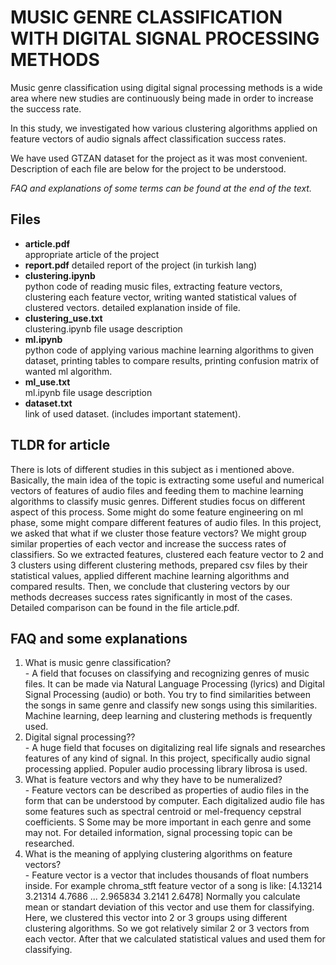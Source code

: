 # MUSIC GENRE CLASSIFICATION WITH DIGITAL SIGNAL PROCESSING METHODS

Music genre classification using digital signal processing methods is a wide area where new studies are continuously being made in order to increase the success rate.

In this study, we investigated how various clustering algorithms applied on feature vectors of audio signals affect classification success rates.

We have used GTZAN dataset for the project as it was most convenient. Description of each file are below for the project to be understood.

*FAQ and explanations of some terms can be found at the end of the text.*

## Files 

- **article.pdf**    
  appropriate article of the project
- **report.pdf**
  detailed report of the project (in turkish lang)
- **clustering.ipynb**      
  python code of reading music files, extracting feature vectors, clustering each feature vector, writing wanted statistical values of clustered vectors. 
detailed explanation inside of file.
- **clustering_use.txt**      
  clustering.ipynb file usage description
- **ml.ipynb**      
  python code of applying various machine learning algorithms to given dataset, printing tables to compare results, printing confusion matrix of wanted ml algorithm.
- **ml_use.txt**     
  ml.ipynb file usage description
- **dataset.txt**    
  link of used dataset. (includes important statement).

  
## TLDR for article
  There is lots of different studies in this subject as i mentioned above.     
Basically, the main idea of the topic is extracting some useful and numerical vectors of features of audio files and feeding them to machine learning algorithms to classify music genres.
Different studies focus on different aspect of this process. Some might do some feature engineering on ml phase, some might compare different features of audio files. 
In this project, we asked that what if we cluster those feature vectors? We might group similar properties of each vector and increase the success rates of classifiers.
So we extracted features, clustered each feature vector to 2 and 3 clusters using different clustering methods, prepared csv files by their statistical values, applied different machine learning algorithms and compared results.
Then, we conclude that clustering vectors by our methods decreases success rates significantly in most of the cases. Detailed comparison can be found in the file article.pdf.
  
  
## FAQ and some explanations 
  1. What is music genre classification?     
    - A field that focuses on classifying and recognizing genres of music files. It can be made via Natural Language Processing (lyrics) and Digital Signal Processing (audio) or both.
    You try to find similarities between the songs in same genre and classify new songs using this similarities. Machine learning, deep learning and clustering methods is frequently used.
  2. Digital signal processing??    
    - A huge field that focuses on digitalizing real life signals and researches features of any kind of signal. In this project, specifically audio signal processing applied. Populer audio processing library librosa is used.
  3. What is feature vectors and why they have to be numeralized?   
    - Feature vectors can be described as properties of audio files in the form that can be understood by computer. Each digitalized audio file has some features such as spectral centroid or mel-frequency cepstral coefficients. S
    Some may be more important in each genre and some may not. For detailed information, signal processing topic can be researched. 
   4. What is the meaning of applying clustering algorithms on feature vectors?   
    - Feature vector is a vector that includes thousands of float numbers inside. For example chroma_stft feature vector of a song is like: [4.13214 3.21314 4.7686 ... 2.965834 3.2141 2.6478]
    Normally you calculate mean or standart deviation of this vector and use them for classifying. Here, we clustered this vector into 2 or 3 groups using different clustering algorithms. So we got relatively similar 2 or 3 vectors from each vector. 
    After that we calculated statistical values and used them for classifying. 
